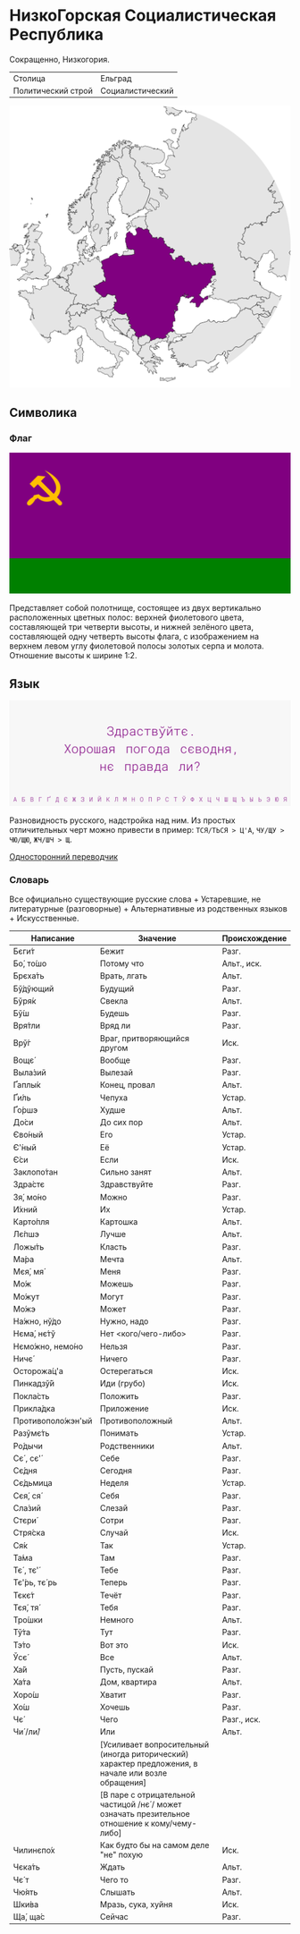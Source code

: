 # НизкоГорская Социалистическая Республика

Сокращенно, Низкогория.

|                    |                  |
| ------------------ | ---------------- |
| Столица            | Ельград          |
| Политический строй | Социалистический |

![На карте](https://raw.githubusercontent.com/sziberov/Nizkogoria/master/Map.png)

## Символика

### Флаг
![Флаг](https://raw.githubusercontent.com/sziberov/Nizkogoria/master/Flag.png)

Представляет собой полотнище, состоящее из двух вертикально расположенных цветных полос: верхней фиолетового цвета, составляющей три четверти высоты, и нижней зелёного цвета, составляющей одну четверть высоты флага, с изображением на верхнем левом углу фиолетовой полосы золотых серпа и молота. Отношение высоты к ширине 1:2.

## Язык
![Язык](https://raw.githubusercontent.com/sziberov/Nizkogoria/master/Language.png)

Разновидность русского, надстройка над ним. Из простых отличительных черт можно привести в пример: `ТСЯ/ТЬСЯ > Ц'А`, `ЧУ/ЩУ > ЧЮ/ЩЮ`, `ЖЧ/ШЧ > Щ`.

[Односторонний переводчик](https://sziberov.github.io/Nizkogoria/Translator.html)

### Словарь
Все официально существующие русские слова + Устаревшие, не литературные (разговорные) + Альтернативные из родственных языков + Искусственные.

| Написание            | Значение                                                                                            | Происхождение |
| -------------------- | --------------------------------------------------------------------------------------------------- | ------------- |
| Бєги́т                | Бежит                                                                                               | Разг.         |
| Бо́, то́шо             | Потому что                                                                                          | Альт., иск.   |
| ́Брєха́ть              | Врать, лгать                                                                                        | Альт.         |
| Бў́дўющий             | Будущий                                                                                             | Разг.         |
| Бўря́к                | Свекла                                                                                              | Альт.         |
| Бў́ш                  | Будешь                                                                                              | Разг.         |
| Вря́тли               | Вряд ли                                                                                             | Разг.         |
| Врў́г                 | Враг, притворяющийся другом                                                                         | Иск.          |
| Вощє́                 | Вообще                                                                                              | Разг.         |
| Выла́зий              | Вылезай                                                                                             | Разг.         |
| Ґаплы́к               | Конец, провал                                                                                       | Альт.         |
| Ґи́ль                 | Чепуха                                                                                              | Устар.        |
| Ґо́ршэ                | Худше                                                                                               | Альт.         |
| До́си                 | До сих пор                                                                                          | Альт.         |
| Єво́ный               | Его                                                                                                 | Устар.        |
| Є'́ный                | Её                                                                                                  | Устар.        |
| Є́си                  | Если                                                                                                | Иск.          |
| Заклопо́тан           | Сильно занят                                                                                        | Альт.         |
| Здра́стє              | Здравствуйте                                                                                        | Разг.         |
| Зя́, мо́но             | Можно                                                                                               | Разг.         |
| И́хний                | Их                                                                                                  | Устар.        |
| Карто́пля             | Картошка                                                                                            | Альт.         |
| Лє́пшэ                | Лучше                                                                                               | Альт.         |
| Ложы́ть               | Класть                                                                                              | Разг.         |
| Ма́ра                 | Мечта                                                                                               | Альт.         |
| Мєя́, мя́              | Меня                                                                                                | Разг.         |
| Мо́ж                  | Можешь                                                                                              | Разг.         |
| Мо́жут                | Могут                                                                                               | Разг.         |
| Мо́жэ                 | Может                                                                                               | Разг.         |
| На́жно, нў́до          | Нужно, надо                                                                                         | Разг.         |
| Нєма́, нє́тў           | Нет <кого/чего-либо>                                                                                | Разг.         |
| Нємо́жно, немо́но      | Нельзя                                                                                              | Разг.         |
| Ничє́                 | Ничего                                                                                              | Разг.         |
| Осторожа́ц'а          | Остерегаться                                                                                        | Иск.          |
| Пинкадзў́й            | Иди (грубо)                                                                                         | Иск.          |
| Покла́сть             | Положить                                                                                            | Разг.         |
| Прикла́дка            | Приложение                                                                                          | Иск.          |
| Противополо́жэн'ый    | Противоположный                                                                                     | Альт.         |
| Разўмє́ть             | Понимать                                                                                            | Устар.        |
| Ро́дычи               | Родственники                                                                                        | Альт.         |
| Сє́ , сє'́             | Себе                                                                                                | Разг.         |
| Сє́дня                | Сегодня                                                                                             | Разг.         |
| Сє́дьмица             | Неделя                                                                                              | Устар.        |
| Сєя́, ся́              | Себя                                                                                                | Разг.         |
| Сла́зий               | Слезай                                                                                              | Разг.         |
| Стєри́                | Сотри                                                                                               | Разг.         |
| Стря́ска              | Случай                                                                                              | Иск.          |
| Ся́к                  | Так                                                                                                 | Устар.        |
| Та́ма                 | Там                                                                                                 | Разг.         |
| Тє́ , тє'́             | Тебе                                                                                                | Разг.         |
| Тє'́рь, тє́ рь         | Теперь                                                                                              | Разг.         |
| Тєкє́т                | Течёт                                                                                               | Разг.         |
| Тєя́, тя́              | Тебя                                                                                                | Разг.         |
| Тро́шки               | Немного                                                                                             | Альт.         |
| Тў́та                 | Тут                                                                                                 | Разг.         |
| Тэ́то                 | Вот это                                                                                             | Иск.          |
| Ўсє́                  | Все                                                                                                 | Альт.         |
| Ха́й                  | Пусть, пускай                                                                                       | Разг.         |
| Ха́та                 | Дом, квартира                                                                                       | Альт.         |
| Хоро́ш                | Хватит                                                                                              | Разг.         |
| Хо́ш                  | Хочешь                                                                                              | Разг.         |
| Чє́                   | Чего                                                                                                | Разг., иск.   |
| Чи́ /ли́/              | Или                                                                                                 | Альт.         |
|                      | [Усиливает вопросительный (иногда риторический) характер предложения, в начале или возле обращения] |               |
|                      | [В паре с отрицательной частицой /нє́ / может означать презительное отношение к кому/чему-либо]      |               |
| Чилинєпо́х            | Как будто бы на самом деле "не" похую                                                               | Иск.          |
| Чєка́ть               | Ждать                                                                                               | Альт.         |
| Чє́ т                 | Чего то                                                                                             | Разг.         |
| Чю́ять                | Слышать                                                                                             | Альт.         |
| Шки́ва                | Мразь, сука, хуйня                                                                                  | Иск.          |
| Ща́, ща́с              | Сейчас                                                                                              | Разг.         |
